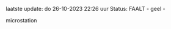 laatste update: 
do 26-10-2023 22:26   uur 
Status: FAALT - geel - 
<div class="service Y">microstation</div>
